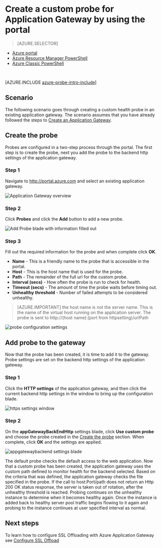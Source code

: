 <properties
   pageTitle="Create a custom probe for an application gateway by using the portal | Microsoft Azure"
   description="Learn how to create a custom probe for Application Gateway by using the portal"
   services="application-gateway"
   documentationCenter="na"
   authors="georgewallace"
   manager="carmonm"
   editor=""
   tags="azure-resource-manager"
/>
<tags  
   ms.service="application-gateway"
   ms.devlang="na"
   ms.topic="article"
   ms.tgt_pltfrm="na"
   ms.workload="infrastructure-services"
   ms.date="10/24/2016"
   ms.author="gwallace" />

# Create a custom probe for Application Gateway by using the portal

> [AZURE.SELECTOR]
- [Azure portal](application-gateway-create-probe-portal.md)
- [Azure Resource Manager PowerShell](application-gateway-create-probe-ps.md)
- [Azure Classic PowerShell](application-gateway-create-probe-classic-ps.md)

<BR>

[AZURE.INCLUDE [azure-probe-intro-include](../../includes/application-gateway-create-probe-intro-include.md)]

## Scenario

The following scenario goes through creating a custom health probe in an existing application gateway.
The scenario assumes that you have already followed the steps to [Create an Application Gateway](application-gateway-create-gateway-portal.md).

## <a name="createprobe"></a>Create the probe

Probes are configured in a two-step process through the portal. The first step is to create the probe, next you add the probe to the backend http settings of the application gateway.

### Step 1

Navigate to http://portal.azure.com and select an existing application gateway.

![Application Gateway overview][1]

### Step 2

Click **Probes** and click the **Add** button to add a new probe.

![Add Probe blade with information filled out][2]

### Step 3

Fill out the required information for the probe and when complete click **OK**.

- **Name** - This is a friendly name to the probe that is accessible in the portal.
- **Host** - This is the host name that is used for the probe.
- **Path** - The remainder of the full url for the custom probe.
- **Interval (secs)** - How often the probe is run to check for health.
- **Timeout (secs)** - The amount of time the probe waits before timing out.
- **Unhealthy threshold** - Number of failed attempts to be considered unhealthy.

> [AZURE.IMPORTANT] the host name is not the server name. This is the name of the virtual host running on the application server. The probe is sent to http://(host name):(port from httpsetting)/urlPath

![probe configuration settings][3]

## Add probe to the gateway

Now that the probe has been created, it is time to add it to the gateway. Probe settings are set on the backend http settings of the application gateway.

### Step 1

Click the **HTTP settings** of the application gateway, and then click the current backend http settings in the window to bring up the configuration blade.

![https settings window][4]

### Step 2

On the **appGatewayBackEndHttp** settings blade, click **Use custom probe** and choose the probe created in the [Create the probe](#createprobe) section.
When complete, click **OK** and the settings are applied.

![appgatewaybackend settings blade][5]

The default probe checks the default access to the web application. Now that a custom probe has been created, the application gateway uses the custom path defined to monitor health for the backend selected. Based on the criteria that was defined, the application gateway checks the file
specified in the probe. If the call to host:Port/path does not return an Http 200 OK status response, the server is taken out of rotation, after the unhealthy threshold is reached. Probing continues on the unhealthy instance to determine when it becomes healthy again. Once the instance is added back to healthy server pool traffic begins flowing to it again and probing to the instance continues at user specified interval as normal.


## Next steps

To learn how to configure SSL Offloading with Azure Application Gateway see [Configure SSL Offload](application-gateway-ssl-portal.md)

[1]: ./media/application-gateway-create-probe-portal/figure1.png
[2]: ./media/application-gateway-create-probe-portal/figure2.png
[3]: ./media/application-gateway-create-probe-portal/figure3.png
[4]: ./media/application-gateway-create-probe-portal/figure4.png
[5]: ./media/application-gateway-create-probe-portal/figure5.png